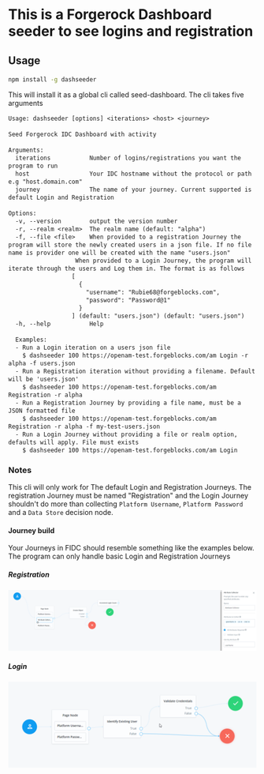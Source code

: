 # This is a Forgerock Dashboard seeder to see logins and registration

## Usage

```sh
npm install -g dashseeder
```

This will install it as a global cli called seed-dashboard. The cli takes five arguments

```console
Usage: dashseeder [options] <iterations> <host> <journey>

Seed Forgerock IDC Dashboard with activity

Arguments:
  iterations           Number of logins/registrations you want the program to run
  host                 Your IDC hostname without the protocol or path e.g "host.domain.com"
  journey              The name of your journey. Current supported is default Login and Registration

Options:
  -v, --version        output the version number
  -r, --realm <realm>  The realm name (default: "alpha")
  -f, --file <file>    When provided to a registration Journey the program will store the newly created users in a json file. If no file name is provider one will be created with the name "users.json"
                   When provided to a Login Journey, the program will iterate through the users and Log them in. The format is as follows
                  [
                    {
                      "username": "Rubie68@forgeblocks.com",
                      "password": "Password@1"
                    }
                  ] (default: "users.json") (default: "users.json")
  -h, --help           Help

  Examples:
  - Run a Login iteration on a users json file
    $ dashseeder 100 https://openam-test.forgeblocks.com/am Login -r alpha -f users.json
  - Run a Registration iteration without providing a filename. Default will be 'users.json'
    $ dashseeder 100 https://openam-test.forgeblocks.com/am Registration -r alpha
  - Run a Registration Journey by providing a file name, must be a JSON formatted file
    $ dashseeder 100 https://openam-test.forgeblocks.com/am Registration -r alpha -f my-test-users.json
  - Run a Login Journey without providing a file or realm option, defaults will apply. File must exists
    $ dashseeder 100 https://openam-test.forgeblocks.com/am Login
```

### Notes

This cli will only work for The default Login and Registration Journeys. The registration Journey must be named "Registration" and the Login Journey shouldn't do more than collecting `Platform Username`, `Platform Password` and a `Data Store` decision node.

#### Journey build

Your Journeys in FIDC should resemble something like the examples below. The program can only handle basic Login and Registration Journeys

##### Registration

![Registration](/msedge_2022-04-05_18-42-19.png)

##### Login

![Login](/msedge_2022-04-05_18-43-46.png)
